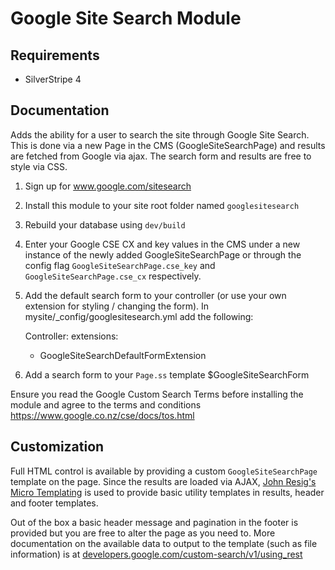 # Google Site Search Module

## Requirements

* SilverStripe 4

## Documentation

Adds the ability for a user to search the site through Google Site Search. This
is done via a new Page in the CMS (GoogleSiteSearchPage) and results are fetched
from Google via ajax. The search form and results are free to style via CSS. 

1) Sign up for www.google.com/sitesearch
2) Install this module to your site root folder named `googlesitesearch`
3) Rebuild your database using `dev/build`
4) Enter your Google CSE CX and key values in the CMS under a new instance of 
the newly added GoogleSiteSearchPage or through the config flag 
`GoogleSiteSearchPage.cse_key` and `GoogleSiteSearchPage.cse_cx` respectively.

5) Add the default search form to your controller (or use your own extension
for styling / changing the form). In mysite/_config/googlesitesearch.yml add
the following:

	Controller:
  	  extensions:
      - GoogleSiteSearchDefaultFormExtension

6) Add a search form to your `Page.ss` template $GoogleSiteSearchForm

Ensure you read the Google Custom Search Terms before installing the module and
agree to the terms and conditions https://www.google.co.nz/cse/docs/tos.html

## Customization

Full HTML control is available by providing a custom `GoogleSiteSearchPage`
template on the page. Since the results are loaded via AJAX, [John Resig's Micro Templating](http://ejohn.org/blog/javascript-micro-templating/)
is used to provide basic utility templates in results, header and footer 
templates.

Out of the box a basic header message and pagination in the footer is provided
but you are free to alter the page as you need to. More documentation on the
available data to output to the template (such as file information) is at
[developers.google.com/custom-search/v1/using_rest](https://developers.google.com/custom-search/v1/using_rest)
